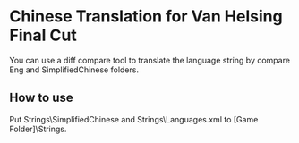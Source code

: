 # Chinese Translation for Van Helsing Final Cut

You can use a diff compare tool to translate the language string by compare Eng and SimplifiedChinese folders.

## How to use
Put Strings\SimplifiedChinese and Strings\Languages.xml to [Game Folder]\Strings.

